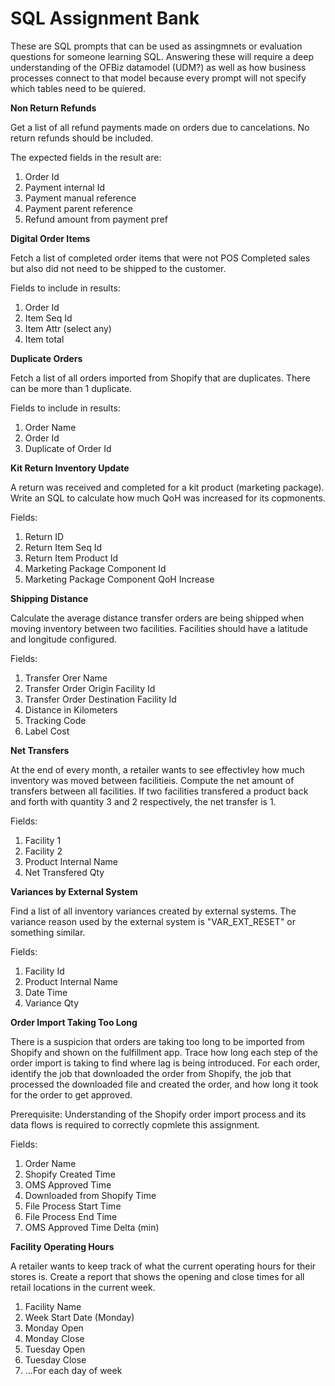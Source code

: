 # SQL Assignment Bank

These are SQL prompts that can be used as assingmnets or evaluation questions for someone learning SQL. Answering these will require a deep understanding of the OFBiz datamodel (UDM?) as well as how business processes connect to that model because every prompt will not specify which tables need to be quiered.

**Non Return Refunds**

Get a list of all refund payments made on orders due to cancelations. No return refunds should be included.

The expected fields in the result are:
1. Order Id
2. Payment internal Id
3. Payment manual reference
4. Payment parent reference
5. Refund amount from payment pref

**Digital Order Items**

Fetch a list of completed order items that were not POS Completed sales but also did not need to be shipped to the customer.

Fields to include in results:
1. Order Id
2. Item Seq Id
3. Item Attr (select any)
4. Item total

**Duplicate Orders**

Fetch a list of all orders imported from Shopify that are duplicates. There can be more than 1 duplicate.

Fields to include in results:
1. Order Name
2. Order Id
3. Duplicate of Order Id

**Kit Return Inventory Update**

A return was received and completed for a kit product (marketing package). Write an SQL to calculate how much QoH was increased for its copmonents.

Fields:
1. Return ID
2. Return Item Seq Id
3. Return Item Product Id
4. Marketing Package Component Id
5. Marketing Package Component QoH Increase

**Shipping Distance**

Calculate the average distance transfer orders are being shipped when moving inventory between two facilities. Facilities should have a latitude and longitude configured.

Fields:
1. Transfer Orer Name
2. Transfer Order Origin Facility Id
3. Transfer Order Destination Facility Id
4. Distance in Kilometers
5. Tracking Code
6. Label Cost

**Net Transfers**

At the end of every month, a retailer wants to see effectivley how much inventory was moved between facilitieis. Compute the net amount of transfers between all facilities. If two facilities transfered a product back and forth with quantity 3 and 2 respectively, the net transfer is 1.

Fields:
1. Facility 1
2. Facility 2
3. Product Internal Name
4. Net Transfered Qty

**Variances by External System**

Find a list of all inventory variances created by external systems. The variance reason used by the external system is "VAR_EXT_RESET" or something similar.

Fields:
1. Facility Id
2. Product Internal Name
3. Date Time
4. Variance Qty

**Order Import Taking Too Long**

There is a suspicion that orders are taking too long to be imported from Shopify and shown on the fulfillment app. Trace how long each step of the order import is taking to find where lag is being introduced.
For each order, identify the job that downloaded the order from Shopify, the job that processed the downloaded file and created the order, and how long it took for the order to get approved.

Prerequisite: Understanding of the Shopify order import process and its data flows is required to correctly copmlete this assignment.

Fields:
1. Order Name
2. Shopify Created Time
3. OMS Approved Time
4. Downloaded from Shopify Time
5. File Process Start Time
6. File Process End Time
7. OMS Approved Time Delta (min)

**Facility Operating Hours**

A retailer wants to keep track of what the current operating hours for their stores is. Create a report that shows the opening and close times for all retail locations in the current week.

1. Facility Name
2. Week Start Date (Monday)
3. Monday Open
4. Monday Close
5. Tuesday Open
6. Tuesday Close
7. ...For each day of week